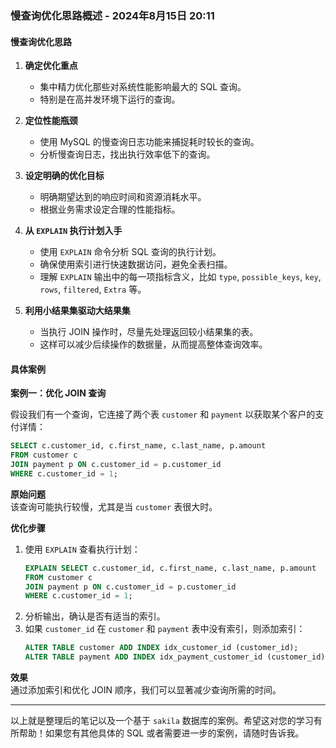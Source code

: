 ### 慢查询优化思路概述 - 2024年8月15日 20:11

#### 慢查询优化思路

1. **确定优化重点**  
   - 集中精力优化那些对系统性能影响最大的 SQL 查询。
   - 特别是在高并发环境下运行的查询。

2. **定位性能瓶颈**
   - 使用 MySQL 的慢查询日志功能来捕捉耗时较长的查询。
   - 分析慢查询日志，找出执行效率低下的查询。

3. **设定明确的优化目标**
   - 明确期望达到的响应时间和资源消耗水平。
   - 根据业务需求设定合理的性能指标。

4. **从 `EXPLAIN` 执行计划入手**
   - 使用 `EXPLAIN` 命令分析 SQL 查询的执行计划。
   - 确保使用索引进行快速数据访问，避免全表扫描。
   - 理解 `EXPLAIN` 输出中的每一项指标含义，比如 `type`, `possible_keys`, `key`, `rows`, `filtered`, `Extra` 等。

5. **利用小结果集驱动大结果集**
   - 当执行 JOIN 操作时，尽量先处理返回较小结果集的表。
   - 这样可以减少后续操作的数据量，从而提高整体查询效率。

#### 具体案例

**案例一：优化 JOIN 查询**

假设我们有一个查询，它连接了两个表 `customer` 和 `payment` 以获取某个客户的支付详情：

```sql
SELECT c.customer_id, c.first_name, c.last_name, p.amount 
FROM customer c
JOIN payment p ON c.customer_id = p.customer_id
WHERE c.customer_id = 1;
```

**原始问题**  
该查询可能执行较慢，尤其是当 `customer` 表很大时。

**优化步骤**  
1. 使用 `EXPLAIN` 查看执行计划：
   ```sql
   EXPLAIN SELECT c.customer_id, c.first_name, c.last_name, p.amount 
   FROM customer c
   JOIN payment p ON c.customer_id = p.customer_id
   WHERE c.customer_id = 1;
   ```
2. 分析输出，确认是否有适当的索引。
3. 如果 `customer_id` 在 `customer` 和 `payment` 表中没有索引，则添加索引：
   ```sql
   ALTER TABLE customer ADD INDEX idx_customer_id (customer_id);
   ALTER TABLE payment ADD INDEX idx_payment_customer_id (customer_id);
   ```

**效果**  
通过添加索引和优化 JOIN 顺序，我们可以显著减少查询所需的时间。

---

以上就是整理后的笔记以及一个基于 `sakila` 数据库的案例。希望这对您的学习有所帮助！如果您有其他具体的 SQL 或者需要进一步的案例，请随时告诉我。